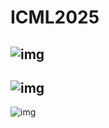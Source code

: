 # ICML2025
![img](https://figshare.com/ndownloader/files/53343596)
---
![img](https://figshare.com/ndownloader/files/53343797)
---
![img](https://figshare.com/ndownloader/files/53344592)
